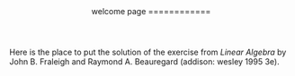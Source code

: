 <header>
  welcome page
  ============
</header>

Here is the place to put the solution of the exercise from *Linear Algebra* by John B. Fraleigh and Raymond A. Beauregard (addison: wesley 1995 3e).
